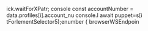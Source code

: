 
ick.waitForXPatr;
        console
        const accountNumber = data.profiles[i].account_nu
console.l await puppet=s[i tForlementSelector5);enumber
                    { browserWSEndpoin
